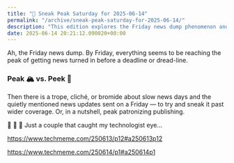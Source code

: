 ```yaml
---
title: "🔮 Sneak Peak Saturday for 2025-06-14"
permalink: "/archive/sneak-peak-saturday-for-2025-06-14/"
description: "This edition explores the Friday news dump phenomenon and its subtle implications in publishing."
date: 2025-06-14 20:21:12.090020+00:00
---
```


<p>Ah, the Friday news dump. By Friday, everything seems to be reaching the peak of getting news turned in before a deadline or dread-line.</p><h3>Peak 🏔️ vs. Peek 👀</h3><p>Then there is a trope, cliché, or bromide about slow news days and the quietly mentioned news updates sent on a Friday — to try and sneak it past wider coverage. Or, in a nutshell, peak patronizing publishing.</p><p>🤔 🤨 🧐 Just a couple that caught my technologist eye…</p><p><a target="_blank" rel="noopener noreferrer nofollow" href="https://www.techmeme.com/250613/p12#a250613p12">https://www.techmeme.com/250613/p12#a250613p12</a></p><p><a target="_blank" rel="noopener noreferrer nofollow" href="https://www.techmeme.com/250614/p1#a250614p1">https://www.techmeme.com/250614/p1#a250614p1</a></p><p></p>